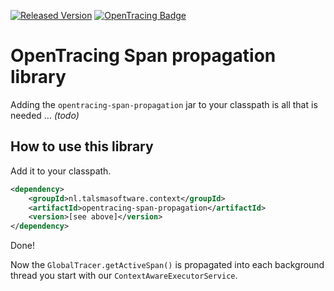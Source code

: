 [![Released Version][maven-img]][maven] 
[![OpenTracing Badge][opentracing-img]][opentracing]

# OpenTracing Span propagation library

Adding the `opentracing-span-propagation` jar to your classpath
is all that is needed ... _(todo)_

## How to use this library

Add it to your classpath. 
```xml
<dependency>
    <groupId>nl.talsmasoftware.context</groupId>
    <artifactId>opentracing-span-propagation</artifactId>
    <version>[see above]</version>
</dependency>
```

Done!

Now the `GlobalTracer.getActiveSpan()` is propagated into each
background thread you start with our `ContextAwareExecutorService`.


  [maven-img]: https://img.shields.io/maven-central/v/nl.talsmasoftware.context/opentracing-span-propagation.svg
  [maven]: http://search.maven.org/#search%7Cga%7C1%7Cg%3A%22nl.talsmasoftware.context%22%20AND%20a%3A%22opentracing-span-propagation%22
  [opentracing-img]: https://img.shields.io/badge/OpenTracing-enabled-blue.svg
  [opentracing]: http://opentracing.io

  [servletrequest-propagation]: servletrequest-propagation
  [opentracing-spanmanager]: https://github.com/opentracing-contrib/java-spanmanager
  [default constructor]: https://en.wikipedia.org/wiki/Nullary_constructor
